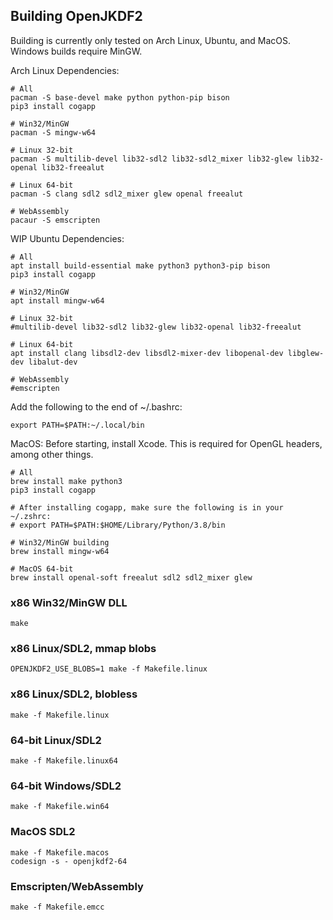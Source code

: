 ## Building OpenJKDF2

Building is currently only tested on Arch Linux, Ubuntu, and MacOS. Windows builds require MinGW.

Arch Linux Dependencies:
```
# All
pacman -S base-devel make python python-pip bison
pip3 install cogapp

# Win32/MinGW
pacman -S mingw-w64

# Linux 32-bit
pacman -S multilib-devel lib32-sdl2 lib32-sdl2_mixer lib32-glew lib32-openal lib32-freealut

# Linux 64-bit
pacman -S clang sdl2 sdl2_mixer glew openal freealut

# WebAssembly
pacaur -S emscripten
```

WIP Ubuntu Dependencies:
```
# All
apt install build-essential make python3 python3-pip bison
pip3 install cogapp

# Win32/MinGW
apt install mingw-w64

# Linux 32-bit
#multilib-devel lib32-sdl2 lib32-glew lib32-openal lib32-freealut

# Linux 64-bit
apt install clang libsdl2-dev libsdl2-mixer-dev libopenal-dev libglew-dev libalut-dev

# WebAssembly
#emscripten
```

Add the following to the end of ~/.bashrc:
```
export PATH=$PATH:~/.local/bin
```

MacOS:
Before starting, install Xcode. This is required for OpenGL headers, among other things.
```
# All
brew install make python3
pip3 install cogapp

# After installing cogapp, make sure the following is in your ~/.zshrc:
# export PATH=$PATH:$HOME/Library/Python/3.8/bin

# Win32/MinGW building
brew install mingw-w64

# MacOS 64-bit
brew install openal-soft freealut sdl2 sdl2_mixer glew
```

### x86 Win32/MinGW DLL
`make`

### x86 Linux/SDL2, mmap blobs
`OPENJKDF2_USE_BLOBS=1 make -f Makefile.linux`

### x86 Linux/SDL2, blobless
`make -f Makefile.linux`

### 64-bit Linux/SDL2
`make -f Makefile.linux64`

### 64-bit Windows/SDL2
`make -f Makefile.win64`

### MacOS SDL2
```
make -f Makefile.macos
codesign -s - openjkdf2-64
```

### Emscripten/WebAssembly
`make -f Makefile.emcc`